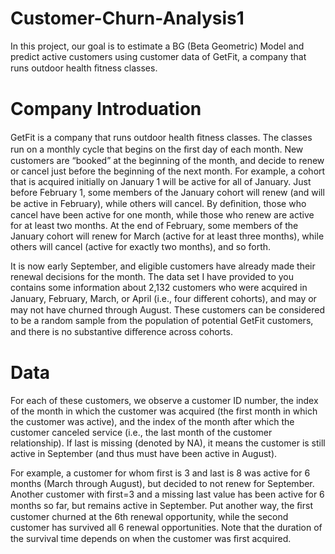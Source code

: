 # Customer-Churn-Analysis1
In this project, our goal is to estimate a BG (Beta Geometric) Model and predict active customers using customer data of GetFit, a company that runs outdoor health ﬁtness classes.

# Company Introduation 
GetFit is a company that runs outdoor health ﬁtness classes. The classes run on a monthly cycle that begins on the ﬁrst day of each month. New customers are “booked” at the beginning of the month, and decide to renew or cancel just before the beginning of the next month. For example, a cohort that is acquired initially on January 1 will be active for all of January. Just before February 1, some members of the January cohort will renew (and will be active in February), while others will cancel. By deﬁnition, those who cancel have been active for one month, while those who renew are active for at least two months. At the end of February, some members of the January cohort will renew for March (active for at least three months), while others will cancel (active for exactly two months), and so forth.

It is now early September, and eligible customers have already made their renewal decisions for the month. The data set I have provided to you contains some information about 2,132 customers who were acquired in January, February, March, or April (i.e., four diﬀerent cohorts), and may or may not have churned through August. These customers can be considered to be a random sample from the population of potential GetFit customers, and there is no substantive diﬀerence across cohorts.

# Data 
For each of these customers, we observe a customer ID number, the index of the month in which the customer was acquired (the first month in which the customer was active), and the index of the month after which the customer canceled service (i.e., the last month of the customer relationship). If last is missing (denoted by NA), it means the customer is still active in September (and thus must have been active in August).

For example, a customer for whom first is 3 and last is 8 was active for 6 months (March through August), but decided to not renew for September. Another customer with first=3 and a missing last value has been active for 6 months so far, but remains active in September. Put another way, the ﬁrst customer churned at the 6th renewal opportunity, while the second customer has survived all 6 renewal opportunities. Note that the duration of the survival time depends on when the customer was ﬁrst acquired.



